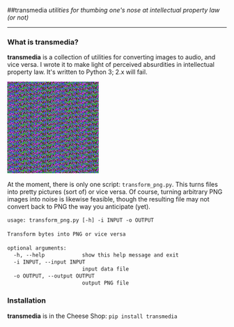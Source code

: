 ##transmedia
*utilities for thumbing one's nose at intellectual property law (or not)*

___

### What is **transmedia**?

**transmedia** is a collection of utilities for converting images to audio, and vice versa. I wrote it to make light of perceived absurdities in intellectual property law. It's written to Python 3; 2.x will fail.

![Example PNG output](https://raw.githubusercontent.com/jonnystorm/transmedia/master/examples/sine.png)

At the moment, there is only one script: ```transform_png.py```. This turns files into pretty pictures (sort of) or vice versa. Of course, turning arbitrary PNG images into noise is likewise feasible, though the resulting file may not convert back to PNG the way you anticipate (yet).

    usage: transform_png.py [-h] -i INPUT -o OUTPUT

    Transform bytes into PNG or vice versa

    optional arguments:
      -h, --help            show this help message and exit
      -i INPUT, --input INPUT
                            input data file
      -o OUTPUT, --output OUTPUT
                            output PNG file


### Installation

**transmedia** is in the Cheese Shop: ```pip install transmedia```
